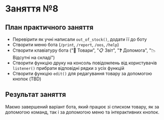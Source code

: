 # Заняття №8

## План практичного заняття

* Перевірити як учні написали `out_of_stock()`, додати її до боту
* Створити меню бота (`/print`, `/report`, `/oos`, `/help`)
* Створити клавіатуру бота
  ("🛒 Товари", "📋 Звіт", "❓ Допомога", "📉 Відсутні на складі")
* Створити функцію друку на консоль повідомлень від користувачів
  `listener()` прибрати відповідні рядки з усіх функцій
* Створити функцію `edit()` для редагування товару за допомогою кнопок (TBD)

## Результат заняття

Маємо завершений варіант бота, який працює зі списком товару,
як за допомогою команд, так і за допомогою меню та інтерактивних кнопок. 
